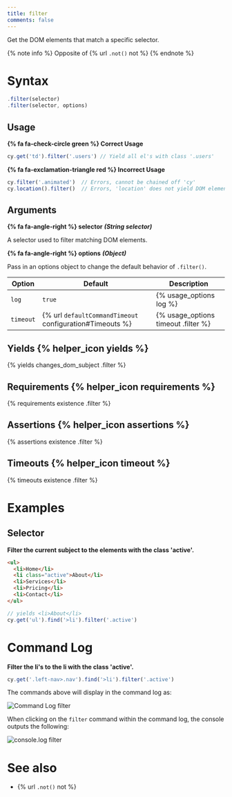 ```yaml
---
title: filter
comments: false
---
```


Get the DOM elements that match a specific selector.

{% note info %}
Opposite of {% url `.not()` not %}
{% endnote %}

# Syntax

```javascript
.filter(selector)
.filter(selector, options)
```

## Usage

**{% fa fa-check-circle green %} Correct Usage**

```javascript
cy.get('td').filter('.users') // Yield all el's with class '.users'
```

**{% fa fa-exclamation-triangle red %} Incorrect Usage**

```javascript
cy.filter('.animated')  // Errors, cannot be chained off 'cy'
cy.location().filter()  // Errors, 'location' does not yield DOM element
```

## Arguments

**{% fa fa-angle-right %} selector**  ***(String selector)***

A selector used to filter matching DOM elements.

**{% fa fa-angle-right %} options**  ***(Object)***

Pass in an options object to change the default behavior of `.filter()`.

Option | Default | Description
--- | --- | ---
`log` | `true` | {% usage_options log %}
`timeout` | {% url `defaultCommandTimeout` configuration#Timeouts %} | {% usage_options timeout .filter %}

## Yields {% helper_icon yields %}

{% yields changes_dom_subject .filter %}

## Requirements {% helper_icon requirements %}

{% requirements existence .filter %}

## Assertions {% helper_icon assertions %}

{% assertions existence .filter %}

## Timeouts {% helper_icon timeout %}

{% timeouts existence .filter %}

# Examples

## Selector

**Filter the current subject to the elements with the class 'active'.**

```html
<ul>
  <li>Home</li>
  <li class="active">About</li>
  <li>Services</li>
  <li>Pricing</li>
  <li>Contact</li>
</ul>
```

```javascript
// yields <li>About</li>
cy.get('ul').find('>li').filter('.active')
```

# Command Log

**Filter the li's to the li with the class 'active'.**

```javascript
cy.get('.left-nav>.nav').find('>li').filter('.active')
```

The commands above will display in the command log as:

![Command Log filter](/img/api/filter/filter-el-by-selector.png)

When clicking on the `filter` command within the command log, the console outputs the following:

![console.log filter](/img/api/filter/console-shows-list-and-filtered-element.png)

# See also

- {% url `.not()` not %}
